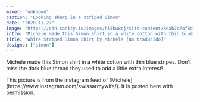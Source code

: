 ```yaml
---
maker: "unknown"
caption: "Looking sharp in a striped Simon"
date: "2020-11-27"
image: "https://cdn.sanity.io/images/hl5bw8cj/site-content/8eab7c7af8d12449b5763eb6747a2d7ba27fb637-1080x1080.jpg"
intro: "Michele made this Simon shirt in a white cotton with thin blue stripes. Don't miss the dark blue thread they used to add a little extra interest!"
title: "White Striped Simon Shirt by Michele [No traducido]"
designs: ["simon"]
---
```


Michele made this Simon shirt in a white cotton with thin blue stripes. Don't miss the dark blue thread they used to add a little extra interest!

<Note>
This picture is from the instagram feed of [Michele](https://www.instagram.com/swissarmywife/). It is posted here with permission.
</Note>

